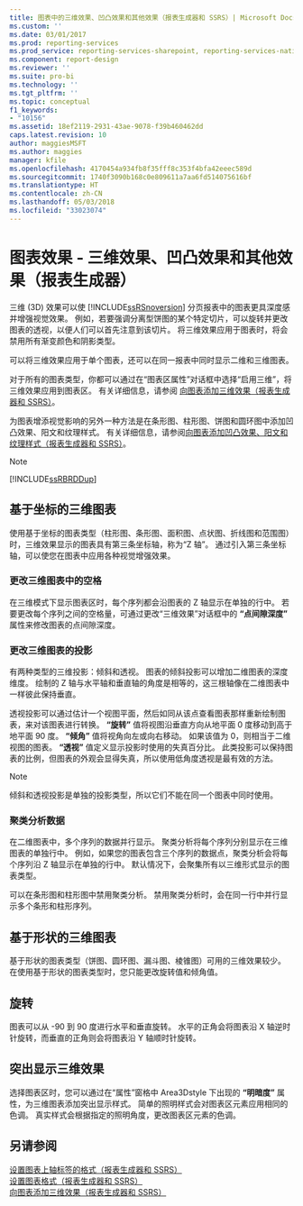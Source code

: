 ```yaml
---
title: 图表中的三维效果、凹凸效果和其他效果（报表生成器和 SSRS）| Microsoft Docs
ms.custom: ''
ms.date: 03/01/2017
ms.prod: reporting-services
ms.prod_service: reporting-services-sharepoint, reporting-services-native
ms.component: report-design
ms.reviewer: ''
ms.suite: pro-bi
ms.technology: ''
ms.tgt_pltfrm: ''
ms.topic: conceptual
f1_keywords:
- "10156"
ms.assetid: 18ef2119-2931-43ae-9078-f39b460462dd
caps.latest.revision: 10
author: maggiesMSFT
ms.author: maggies
manager: kfile
ms.openlocfilehash: 4170454a934fb8f35fff8c353f4bfa42eeec589d
ms.sourcegitcommit: 1740f3090b168c0e809611a7aa6fd514075616bf
ms.translationtype: HT
ms.contentlocale: zh-CN
ms.lasthandoff: 05/03/2018
ms.locfileid: "33023074"
---
```

# <a name="chart-effects---3d-bevel-and-other-report-builder"></a>图表效果 - 三维效果、凹凸效果和其他效果（报表生成器）
  三维 (3D) 效果可以使 [!INCLUDE[ssRSnoversion](../../includes/ssrsnoversion-md.md)] 分页报表中的图表更具深度感并增强视觉效果。 例如，若要强调分离型饼图的某个特定切片，可以旋转并更改图表的透视，以便人们可以首先注意到该切片。 将三维效果应用于图表时，将会禁用所有渐变颜色和阴影类型。  
  
 可以将三维效果应用于单个图表，还可以在同一报表中同时显示二维和三维图表。  
  
 对于所有的图表类型，你都可以通过在“图表区属性”对话框中选择“启用三维”，将三维效果应用到图表区。 有关详细信息，请参阅 [向图表添加三维效果（报表生成器和 SSRS）](../../reporting-services/report-design/chart-effects-add-3d-effects-report-builder.md)。  
  
 为图表增添视觉影响的另外一种方法是在条形图、柱形图、饼图和圆环图中添加凹凸效果、阳文和纹理样式。 有关详细信息，请参阅[向图表添加凹凸效果、阳文和纹理样式（报表生成器和 SSRS）](../../reporting-services/report-design/chart-effects-add-bevel-emboss-or-texture-report-builder.md)。  
  
> [!NOTE]  
>  [!INCLUDE[ssRBRDDup](../../includes/ssrbrddup-md.md)]  
  
## <a name="coordinate-based-three-dimensional-charts"></a>基于坐标的三维图表  
 使用基于坐标的图表类型（柱形图、条形图、面积图、点状图、折线图和范围图）时，三维效果显示的图表具有第三条坐标轴，称为“Z 轴”。 通过引入第三条坐标轴，可以使您在图表中应用各种视觉增强效果。  
  
### <a name="changing-the-white-space-in-a-3d-chart"></a>更改三维图表中的空格  
 在三维模式下显示图表区时，每个序列都会沿图表的 Z 轴显示在单独的行中。 若要更改每个序列之间的空格量，可通过更改“三维效果”对话框中的 **“点间隙深度”** 属性来修改图表的点间隙深度。  
  
### <a name="changing-the-projection-of-a-3d-chart"></a>更改三维图表的投影  
 有两种类型的三维投影：倾斜和透视。 图表的倾斜投影可以增加二维图表的深度维度。 绘制的 Z 轴与水平轴和垂直轴的角度是相等的，这三根轴像在二维图表中一样彼此保持垂直。  
  
 透视投影可以通过估计一个视图平面，然后如同从该点查看图表那样重新绘制图表，来对该图表进行转换。 **“旋转”** 值将视图沿垂直方向从地平面 0 度移动到高于地平面 90 度。 **“倾角”** 值将视角向左或向右移动。 如果该值为 0，则相当于二维视图的图表。 **“透视”** 值定义显示投影时使用的失真百分比。 此类投影可以保持图表的比例，但图表的外观会显得失真，所以使用低角度透视是最有效的方法。  
  
> [!NOTE]  
>  倾斜和透视投影是单独的投影类型，所以它们不能在同一个图表中同时使用。  
  
### <a name="clustering-data"></a>聚类分析数据  
 在二维图表中，多个序列的数据并行显示。 聚类分析将每个序列分别显示在三维图表的单独行中。 例如，如果您的图表包含三个序列的数据点，聚类分析会将每个序列沿 Z 轴显示在单独的行中。 默认情况下，会聚集所有以三维形式显示的图表类型。  
  
 可以在条形图和柱形图中禁用聚类分析。 禁用聚类分析时，会在同一行中并行显示多个条形和柱形序列。  
  
## <a name="shape-based-three-dimensional-charts"></a>基于形状的三维图表  
 基于形状的图表类型（饼图、圆环图、漏斗图、棱锥图）可用的三维效果较少。 在使用基于形状的图表类型时，您只能更改旋转值和倾角值。  
  
## <a name="rotations"></a>旋转  
 图表可以从 -90 到 90 度进行水平和垂直旋转。 水平的正角会将图表沿 X 轴逆时针旋转，而垂直的正角则会将图表沿 Y 轴顺时针旋转。  
  
## <a name="highlighting-3d-effects"></a>突出显示三维效果  
 选择图表区时，您可以通过在“属性”窗格中 Area3Dstyle 下出现的 **“明暗度”** 属性，为三维图表添加突出显示样式。 简单的照明样式会对图表区元素应用相同的色调。 真实样式会根据指定的照明角度，更改图表区元素的色调。  
  
## <a name="see-also"></a>另请参阅  
 [设置图表上轴标签的格式（报表生成器和 SSRS）](../../reporting-services/report-design/formatting-axis-labels-on-a-chart-report-builder-and-ssrs.md)   
 [设置图表格式（报表生成器和 SSRS）](../../reporting-services/report-design/formatting-a-chart-report-builder-and-ssrs.md)   
 [向图表添加三维效果（报表生成器和 SSRS）](../../reporting-services/report-design/chart-effects-add-3d-effects-report-builder.md)  
  
  
